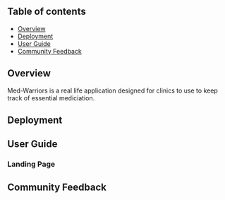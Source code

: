 ## Table of contents

* [Overview](#overview)
* [Deployment](#Deployment)
* [User Guide](#UserGuide)
* [Community Feedback](#CommunityFeedback)

## Overview
Med-Warriors is a real life application designed for clinics to use to keep track of essential mediciation. 

## Deployment
## User Guide
### Landing Page
## Community Feedback


